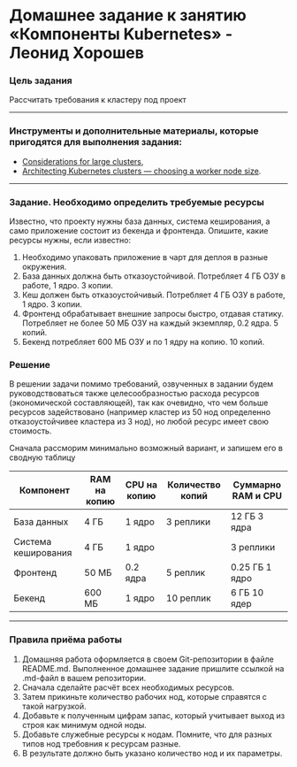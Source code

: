 # Домашнее задание к занятию «Компоненты Kubernetes» - Леонид Хорошев

### Цель задания

Рассчитать требования к кластеру под проект

------

### Инструменты и дополнительные материалы, которые пригодятся для выполнения задания:

- [Considerations for large clusters](https://kubernetes.io/docs/setup/best-practices/cluster-large/),
- [Architecting Kubernetes clusters — choosing a worker node size](https://learnk8s.io/kubernetes-node-size).

------

### Задание. Необходимо определить требуемые ресурсы
Известно, что проекту нужны база данных, система кеширования, а само приложение состоит из бекенда и фронтенда. Опишите, какие ресурсы нужны, если известно:

1. Необходимо упаковать приложение в чарт для деплоя в разные окружения. 
2. База данных должна быть отказоустойчивой. Потребляет 4 ГБ ОЗУ в работе, 1 ядро. 3 копии. 
3. Кеш должен быть отказоустойчивый. Потребляет 4 ГБ ОЗУ в работе, 1 ядро. 3 копии. 
4. Фронтенд обрабатывает внешние запросы быстро, отдавая статику. Потребляет не более 50 МБ ОЗУ на каждый экземпляр, 0.2 ядра. 5 копий. 
5. Бекенд потребляет 600 МБ ОЗУ и по 1 ядру на копию. 10 копий.

### Решение

В решении задачи помимо требований, озвученных в задании будем руководствоваться также целесообразностью расхода ресурсов (экономической составляющей), так как очевидно, что чем больше ресурсов задействовано (например кластер из 50 нод определенно отказоустойчивее кластера из 3 нод), но любой ресурс имеет свою стоимость. 

Сначала рассморим минимально возможный вариант, и запишем его в сводную таблицу

|Компонент|	RAM на копию|	CPU на копию|	Количество копий|	Суммарно RAM и CPU |
|---------|-------------|-------------|-----------------|--------------------|
|База данных|	4 ГБ	|1 ядро|	3 реплики	|12 ГБ	3 ядра |
|Система кеширования|	4 ГБ	|1 ядро|	|3 реплики |	12 ГБ	3 ядра|
|Фронтенд|	50 МБ|	0.2 ядра|	5 реплик|	0.25 ГБ	1 ядро |
| Бекенд |	600 МБ	| 1 ядро |	10 реплик |	6 ГБ	10 ядер |




----

### Правила приёма работы

1. Домашняя работа оформляется в своем Git-репозитории в файле README.md. Выполненное домашнее задание пришлите ссылкой на .md-файл в вашем репозитории.
2. Сначала сделайте расчёт всех необходимых ресурсов.
3. Затем прикиньте количество рабочих нод, которые справятся с такой нагрузкой.
4. Добавьте к полученным цифрам запас, который учитывает выход из строя как минимум одной ноды. 
5. Добавьте служебные ресурсы к нодам. Помните, что для разных типов нод требовния к ресурсам разные. 
6. В результате должно быть указано количество нод и их параметры.

